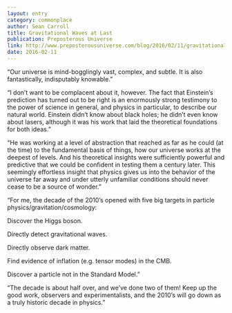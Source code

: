 ```yaml
---
layout: entry
category: commonplace
author: Sean Carroll
title: Gravitational Waves at Last
publication: Preposterous Universe
link: http://www.preposterousuniverse.com/blog/2016/02/11/gravitational-waves-at-last/
date: 2016-02-11
---
```


“Our universe is mind-bogglingly vast, complex, and subtle. It is also fantastically, indisputably knowable.”

“I don’t want to be complacent about it, however. The fact that Einstein’s prediction has turned out to be right is an enormously strong testimony to the power of science in general, and physics in particular, to describe our natural world. Einstein didn’t know about black holes; he didn’t even know about lasers, although it was his work that laid the theoretical foundations for both ideas.”

“He was working at a level of abstraction that reached as far as he could (at the time) to the fundamental basis of things, how our universe works at the deepest of levels. And his theoretical insights were sufficiently powerful and predictive that we could be confident in testing them a century later. This seemingly effortless insight that physics gives us into the behavior of the universe far away and under utterly unfamiliar conditions should never cease to be a source of wonder.”

“For me, the decade of the 2010’s opened with five big targets in particle physics/gravitation/cosmology:

Discover the Higgs boson.

Directly detect gravitational waves.

Directly observe dark matter.

Find evidence of inflation (e.g. tensor modes) in the CMB.

Discover a particle not in the Standard Model.”

“The decade is about half over, and we’ve done two of them! Keep up the good work, observers and experimentalists, and the 2010’s will go down as a truly historic decade in physics.”
